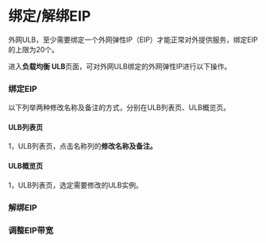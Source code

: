 # 绑定/解绑EIP

外网ULB，至少需要绑定一个外网弹性IP（EIP）才能正常对外提供服务，绑定EIP的上限为20个。

进入**负载均衡 ULB**页面，可对外网ULB绑定的外网弹性IP进行以下操作。

### 绑定EIP

以下列举两种修改名称及备注的方式，分别在ULB列表页、ULB概览页。

#### ULB列表页

1，ULB列表页，点击名称列的**修改名称及备注。**

#### ULB概览页

1，ULB列表页，选定需要修改的ULB实例。

### 解绑EIP

### 调整EIP带宽

